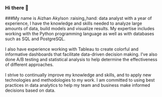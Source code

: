 ### Hi there 👋

<!-- <p><a href="https://www.linkedin.com/in/akylson"><img src="https://img.shields.io/badge/linkedin-%230077B5.svg?&style=for-the-badge&logo=linkedin&logoColor=white" height=25></a> <a href="https://medium.com/@akylson"><img src="https://img.shields.io/badge/medium-%2312100E.svg?&style=for-the-badge&logo=medium&logoColor=white" height=25></a></p> --!>

###My name is Aizhan Akylson :raising_hand: 
data analyst with a year of experience, I have the knowledge and skills needed to analyze large amounts of data, build models and visualize results. My expertise includes working with the Python programming language as well as with databases such as SQL and PostgreSQL.
<br><br>
I also have experience working with Tableau to create colorful and informative dashboards that facilitate data-driven decision making. I've also done A/B testing and statistical analysis to help determine the effectiveness of different approaches.
<br><br>
I strive to continually improve my knowledge and skills, and to apply new technologies and methodologies to my work. I am committed to using best practices in data analytics to help my team and business make informed decisions based on data.

